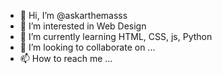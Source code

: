 - 👋 Hi, I’m @askarthemasss
- 👀 I’m interested in Web Design
- 🌱 I’m currently learning HTML, CSS, js, Python
- 💞️ I’m looking to collaborate on ...
- 📫 How to reach me ...

<!---
askarthemasss/askarthemasss is a ✨ special ✨ repository because its `README.md` (this file) appears on your GitHub profile.
You can click the Preview link to take a look at your changes.
--->
